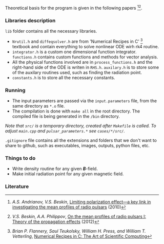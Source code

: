 Theoretical basis for the program is given in the following papers [^1][^2].

### Libraries description
`lib` folder contains all the necessary libraries.
* `Nrutil.h` and `diffeqsolver.h` are from 'Numerical Recipes in C' [^3] textbook and contain everything to solve nonlinear ODE wirh rk4 routine.
* `integrator.h` is a custom one dimensional function integrator. `functions.h` contains custom functions and methods for vector analysis.
* All the physical functions involved are in `process_functions.h` and the right-hand side of the ODE is writen in `RHS.h`. `auxilary.h` is to store some of the auxilary routines used, such as finding the radiation point.
* `constants.h` is to store all the necessary constants.

### Running
* The input parameters are passed via the `input.parameters` file, from the same directory as `*.o` file.
* The compilation is done with `make all` in the root directory. The compiled file is being generated in the `/bin` directory.

_Note that `src/` is a temporary directory, created after `Makefile` is called. To adjust `main.cpp` and `pulsar_parameters.*` see `cases/*/src/`._

`.gitignore` file contains all the extensions and folders that we don't want to share to github, such as executables, images, outputs, python files, etc.

### Things to do
- Write density routine for any given ___B___-field.
- Make initial radiation point for any given magnetic field.

### Literature
[^1]: _A.S. Andrianov, V.S. Beskin_, [Limiting polarization effect—a key link in investigating the mean profiles of radio pulsars](https://link.springer.com/article/10.1134/S1063773710040031)  (2010)
[^2]: _V.S. Beskin, A.A. Philippov_, [On the mean profiles of radio pulsars I: Theory of the propagation effects](https://arxiv.org/pdf/1107.3775.pdf) (2012)
[^3]: _Brian P. Flannery, Saul Teukolsky, William H. Press, and William T. Vetterling_, [Numerical Recipes in C: The Art of Scientific Computing](http://www2.units.it/ipl/students_area/imm2/files/Numerical_Recipes.pdf)
